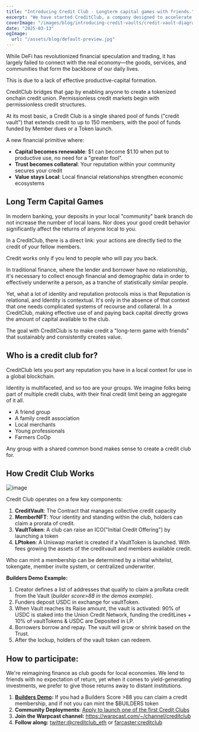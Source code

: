 ```yaml
---
title: "Introducing Credit Club - Longterm capital games with friends."
excerpt: "We have started CreditClub, a company designed to accelerate onchain Credit and launching ICOs."
coverImage: "/images/blog/introducing-credit-vaults/credit-vault-diagram.png"
date: "2025-03-13"
ogImage:
  url: "/assets/blog/default-preview.jpg"
---
```

While DeFi has revolutionized financial speculation and trading, it has largely failed to connect with the real economy—the goods, services, and communities that form the backbone of our daily lives.

This is due to a lack of effective productive-capital formation.

CreditClub bridges that gap by enabling anyone to create a tokenized onchain credit union.  Permissionless credit markets begin with permissionless credit structures.  

At its most basic, a Credit Club is a single shared pool of funds ("credit vault") that extends credit to up to 150 members, with the pool of funds funded by Member dues or a Token launch.

  A new financial primitive where:
- **Capital becomes renewable**: $1 can become $1.10 when put to productive use, no need for a "greater fool".
- **Trust becomes collateral**: Your reputation within your community secures your credit
- **Value stays Local**: Local financial relationships strengthen economic ecosystems

## Long Term Capital Games
In modern banking, your deposits in your local "community" bank branch do not increase the number of local loans. Nor does your good credit behavior significantly affect the returns of anyone local to you.

In a CreditClub, there is a direct link: your actions are directly tied to the credit of your fellow members.

Credit works only if you lend to people who will pay you back.

In traditional finance, where the lender and borrower have no relationship, it's necessary to collect enough financial and demographic data in order to effectively underwrite a person, as a tranche of statistically similar people.
  
Yet, what a lot of identity and reputation protocols miss is that Reputation is relational, and Identity is contextual. It's only in the absence of that context that one needs complicated systems of recourse and collateral. In a CreditClub, making effective use of and paying back capital directly grows the amount of capital available to the club.

The goal with CreditClub is to make credit a "long-term game with friends" that sustainably and consistently creates value.

## Who is a credit club for?
CreditClub lets you port any reputation you have in a local context for use in a global blockchain.

Identity is multifaceted, and so too are your groups. We imagine folks being part of multiple credit clubs, with their final credit limit being an aggregate of it all.

- A friend group
- A family credit association
- Local merchants
- Young professionals
- Farmers CoOp

Any group with a shared common bond makes sense to create a credit club for. 

## How Credit Club Works
![image](/images/blog/introducing-credit-vaults/credit-vault-diagram.png)

Credit Club operates on a few key components:
1. **CreditVault**: The Contract that manages collective credit capacity
2. **MemberNFT**: Your identity and standing within the club, holders can claim a prorata of credit.
3. **VaultToken**: A club can raise an ICO("Initial Credit Offering") by launching a token
4. **LPtoken**: A Uniswap market is created if a VaultToken is launched. With fees growing the assets of the creditvault and members available credit.

Who can mint a membership can be determined by a initial whitelist, tokengate, member invite system, or centralized underwriter.

**Builders Demo Example:**
1. Creator defines a list of addresses that qualify to claim a proRata credit from the Vault (_builder score>88 in the demos example_).
2. Funders deposit USDC in exchange for vaultToken.
3. When Vault reaches its Raise amount, the vault is activated: 90% of USDC is staked into the Union Credit Network, funding the creditLines + 10% of vaultTokens & USDC are Deposited in LP.
4. Borrowers borrow and repay. The vault will grow or shrink based on the Trust.
5. After the lockup, holders of the vault token can redeem.
  
## How to participate:
We're reimagining finance as club goods for local economies. We lend to friends with no expectation of return, yet when it comes to yield-generating investments, we prefer to give those returns away to distant institutions.

1. **[Builders Demo]([url](https://creditclub.cc/clubs/0x2072ea35ebdc3b9318a6214f220f9bad1b54f815)):** If you had a Builders Score >88 you can claim a credit membership, and if not you can mint the $BUILDERS token
2. **Community Deployments**: [Apply to launch one of the first Credit Clubs](https://forms.gle/SQBKk6dSesV9GFn47v)
3. **Join the Warpcast channel:** https://warpcast.com/~/channel/creditclub
4. **Follow along:** [twitter:@creditclub_eth]([url](http://twitter.com/creditclub_eth)) or [farcaster:creditclub]([url](http://warpcast.com/creditclub))
